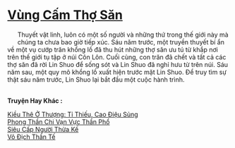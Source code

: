<a href="https://truyentiki.com/vung-cam-tho-san.33465/" title="Vùng Cấm Thợ Săn"><h1>Vùng Cấm Thợ Săn</h1></a><div style="display:table"><img align="right" style="float: left; padding: 10px;" src="https://truyentiki.com/images/story/200x260/33465.jpg" alt="">Thuyết vật linh, luôn có một số người và những thứ trong thế giới này mà chúng ta chưa bao giờ tiếp xúc. Sáu năm trước, một truyền thuyết bí ẩn về một vụ cướp trăn khổng lồ đã thu hút những thợ săn ưu tú từ khắp nơi trên thế giới tụ tập ở núi Côn Lôn. Cuối cùng, con trăn đã chết và tất cả các thợ săn đã rời Lin Shuo để sống sót và Lin Shuo đã nghỉ hưu từ trên núi. Sáu năm sau, một quy mô khổng lồ xuất hiện trước mặt Lin Shuo. Để truy tìm sự thật sáu năm trước, Lin Shuo lại bắt đầu một cuộc hành trình.</div><p><br><b>Truyện Hay Khác :</b></p><a href="https://truyentiki.com/kieu-the-o-thuong-ti-thieu-cao-dieu-sung.33464/" alt="Kiều Thê Ở Thượng: Tỉ Thiếu, Cao Điệu Sủng">Kiều Thê Ở Thượng: Tỉ Thiếu, Cao Điệu Sủng</a><br/><a href="https://www.wattpad.com/story/228129158-phong-thn-chi-vn-vc-thn-ph" alt="Phong Thần Chi Vạn Vực Thần Phổ">Phong Thần Chi Vạn Vực Thần Phổ</a><br/><a href="https://github.com/nownovels/top500/tree/master/truyenhay/33717/" alt="Siêu Cấp Người Thừa Kế">Siêu Cấp Người Thừa Kế</a><br/><a href="https://github.com/nownovels/top500/tree/master/truyenhay/33845/" alt="Vô Địch Thần Tế">Vô Địch Thần Tế</a><br/>